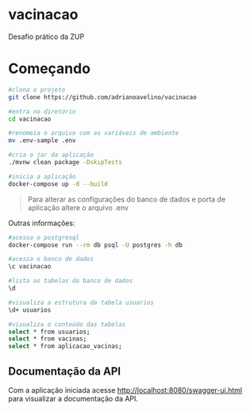 # vacinacao
Desafio prático da ZUP

# Começando
```bash
#clona o projeto
git clone https://github.com/adrianoavelino/vacinacao

#entra no diretório
cd vacinacao

#renomeia o arquivo com as variáveis de ambiente
mv .env-sample .env

#cria o jar da aplicação
./mvnw clean package -DskipTests

#inicia a aplicação
docker-compose up -d --build
```
> Para alterar as configurações do banco de dados e porta de aplicação altere o arquivo .env

Outras informações:
```bash
#acessa o postgresql
docker-compose run --rm db psql -U postgres -h db

#acessa o banco de dados
\c vacinacao

#lista as tabelas do banco de dados
\d

#visualiza a estrutura da tabela usuarios
\d+ usuarios

#visualiza o conteúdo das tabelas
select * from usuarios;
select * from vacinas;
select * from aplicacao_vacinas;
```

## Documentação da API
Com a aplicação iniciada acesse [http://localhost:8080/swagger-ui.html](http://localhost:8080/swagger-ui.html) para visualizar a documentação da API.
